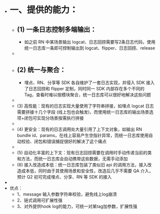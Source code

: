 - # 一、提供的能力：
	- ## (1) 一条日志控制多端输出：
		- 如之前 RN 中某场景输出 logcat、日志回捞需要写2条日志代码，使用统一日志库一条即可控制输出到 logcat、flipper、日志回捞、release
	-
	- ## (2) 统一与聚合：
		- 埋点、RN、分享等 SDK 各自维护了一套日志实现，并侵入 SDK 接入了日志回捞和 flipper 定制，同时同一 SDK 内部存在多个不同的 Tag，查看时难以按模块聚合，统一日志库可以很好地解决这些问题
	-
	- (3) 高性能：现有的日志实现大量使用了字符串拼接，如埋点 logcat 日志需要拼接十几个字段 (线上包也会触发)，而使用统一日志库的输出场景选项+闭包可实现分场景按需执行拼接
	-
	- (4) 更安全：现有的日志调用处大量引用了上下文对象，如输出 RN bundle id、params，在线上容易产生空指针异常，而统一日志库使用自动校验、闭包和错误捕捉很好的解决了这个痛点
	-
	- (5) 自动化丰富的上下文：现有日志回捞需要在调用时手动传递当前的类和方法，而统一日志库会自动携带这些数据，无需手动添加
	- (6) 接入改造成本低：统一日志库包装了类似旧 api 的调用方法，接入改造成本低，同时由于其使用场景和安全性，改造后几乎不需要 QA 介入，预计 Q2 初可完成埋点、分享、RN 等 SDK 的接入
-
- 优点：
	- 1、message 输入参数字符串校验，避免线上log崩溃
	- 2、链式调用可扩展性强
	- 3、对外提供hook log的能力，可统一对某tag加参数，扩展性强